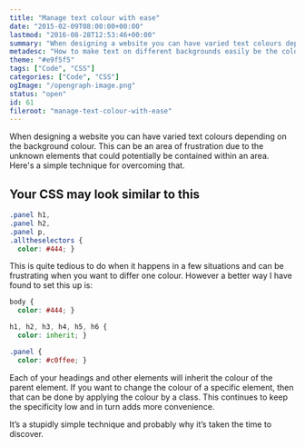 ```yaml
---
title: "Manage text colour with ease"
date: "2015-02-09T08:00:00+00:00"
lastmod: "2016-08-28T12:53:46+00:00"
summary: "When designing a website you can have varied text colours depending on the background colour. This can be an area of frustration due to the unknown elements that could potentially be contained within an area. Here’s a simple technique for overcoming that."
metadesc: "How to make text on different backgrounds easily be the colour you require without writing many selectors each time."
theme: "#e9f5f5"
tags: ["Code", "CSS"]
categories: ["Code", "CSS"]
ogImage: "/opengraph-image.png"
status: "open"
id: 61
fileroot: "manage-text-colour-with-ease"
---
```


When designing a website you can have varied text colours depending on the background colour. This can be an area of frustration due to the unknown elements that could potentially be contained within an area. Here's a simple technique for overcoming that.

## Your CSS may look similar to this

```css
.panel h1,
.panel h2,
.panel p,
.alltheselectors {
  color: #444; }
```

This is quite tedious to do when it happens in a few situations and can be frustrating when you want to differ one colour. However a better way I have found to set this up is:

```css
body {
  color: #444; }

h1, h2, h3, h4, h5, h6 {
  color: inherit; }

.panel {
  color: #c0ffee; }
```

Each of your headings and other elements will inherit the colour of the parent element. If you want to change the colour of a specific element, then that can be done by applying the colour by a class. This continues to keep the specificity low and in turn adds more convenience.

It’s a stupidly simple technique and probably why it’s taken the time to discover.
